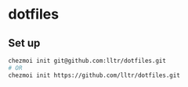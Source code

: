 # dotfiles

## Set up

```sh
chezmoi init git@github.com:lltr/dotfiles.git
# OR
chezmoi init https://github.com/lltr/dotfiles.git
```
